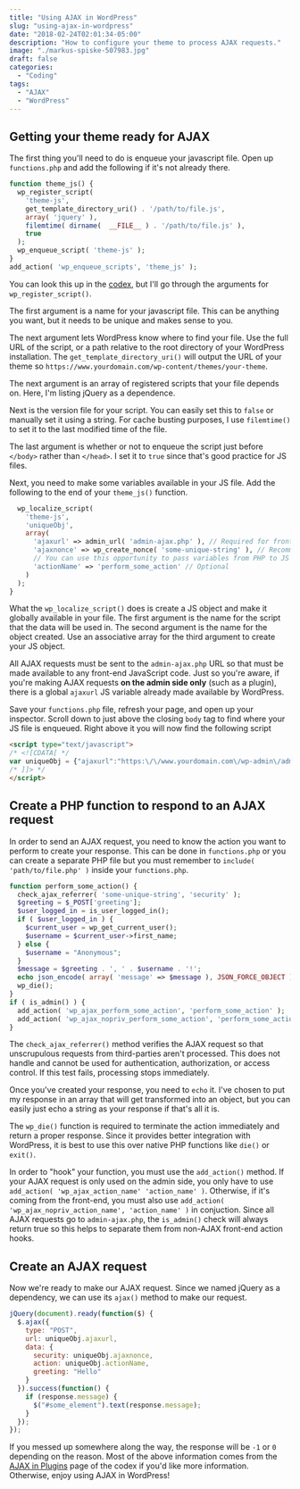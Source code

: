 ```yaml
---
title: "Using AJAX in WordPress"
slug: "using-ajax-in-wordpress"
date: "2018-02-24T02:01:34-05:00"
description: "How to configure your theme to process AJAX requests."
image: "./markus-spiske-507983.jpg"
draft: false
categories:
  - "Coding"
tags:
  - "AJAX"
  - "WordPress"
---
```


## Getting your theme ready for AJAX

The first thing you'll need to do is enqueue your javascript file. Open up `functions.php` and add the following if it's not already there.

```php
function theme_js() {
  wp_register_script(
    'theme-js',
    get_template_directory_uri() . '/path/to/file.js',
    array( 'jquery' ),
    filemtime( dirname(  __FILE__ ) . '/path/to/file.js' ),
    true
  );
  wp_enqueue_script( 'theme-js' );
}
add_action( 'wp_enqueue_scripts', 'theme_js' );
```

You can look this up in the [codex](https://developer.wordpress.org/reference/functions/wp_register_script/), but I'll go through the arguments for `wp_register_script()`.

The first argument is a name for your javascript file. This can be anything you want, but it needs to be unique and makes sense to you.

The next argument lets WordPress know where to find your file. Use the full URL of the script, or a path relative to the root directory of your WordPress installation. The `get_template_directory_uri()` will output the URL of your theme so `https://www.yourdomain.com/wp-content/themes/your-theme`.

The next argument is an array of registered scripts that your file depends on. Here, I'm listing jQuery as a dependence.

Next is the version file for your script. You can easily set this to `false` or manually set it using a string. For cache busting purposes, I use `filemtime()` to set it to the last modified time of the file.

The last argument is whether or not to enqueue the script just before `</body>` rather than `</head>`. I set it to `true` since that's good practice for JS files.

Next, you need to make some variables available in your JS file. Add the following to the end of your `theme_js()` function.

```php
  wp_localize_script(
    'theme-js',
    'uniqueObj',
    array(
      'ajaxurl' => admin_url( 'admin-ajax.php' ), // Required for front-end requests
      'ajaxnonce' => wp_create_nonce( 'some-unique-string' ), // Recommended for all requests
      // You can use this opportunity to pass variables from PHP to JS needed for your request
      'actionName' => 'perform_some_action' // Optional
    )
  );
}
```

What the `wp_localize_script()` does is create a JS object and make it globally available in your file. The first argument is the name for the script that the data will be used in. The second argument is the name for the object created. Use an associative array for the third argument to create your JS object.

All AJAX requests must be sent to the `admin-ajax.php` URL so that must be made available to any front-end JavaScript code. Just so you're aware, if you're making AJAX requests **on the admin side only** (such as a plugin), there is a global `ajaxurl` JS variable already made available by WordPress.

Save your `functions.php` file, refresh your page, and open up your inspector. Scroll down to just above the closing `body` tag to find where your JS file is enqueued. Right above it you will now find the following script

```html
<script type="text/javascript">
/* <![CDATA[ */
var uniqueObj = {"ajaxurl":"https:\/\/www.yourdomain.com\/wp-admin\/admin-ajax.php","ajaxnonce":"2a43e453a7","actionName":"perform_some_action"};
/* ]]> */
</script>
```

## Create a PHP function to respond to an AJAX request

In order to send an AJAX request, you need to know the action you want to perform to create your response. This can be done in `functions.php` or you can create a separate PHP file but you must remember to `include( 'path/to/file.php' )` inside your `functions.php`.

```php
function perform_some_action() {
  check_ajax_referrer( 'some-unique-string', 'security' );
  $greeting = $_POST['greeting'];
  $user_logged_in = is_user_logged_in();
  if ( $user_logged_in ) {
    $current_user = wp_get_current_user();
    $username = $current_user->first_name;
  } else {
    $username = "Anonymous";
  }
  $message = $greeting . ', ' . $username . '!';
  echo json_encode( array( 'message' => $message ), JSON_FORCE_OBJECT );
  wp_die();
}
if ( is_admin() ) {
  add_action( 'wp_ajax_perform_some_action', 'perform_some_action' );
  add_action( 'wp_ajax_nopriv_perform_some_action', 'perform_some_action' );
}
```

The `check_ajax_referrer()` method verifies the AJAX request so that unscrupulous requests from third-parties aren't processed. This does not handle and cannot be used for authentication, authorization, or access control. If this test fails, processing stops immediately.

Once you've created your response, you need to `echo` it. I've chosen to put my response in an array that will get transformed into an object, but you can easily just echo a string as your response if that's all it is.

The `wp_die()` function is required to terminate the action immediately and return a proper response. Since it provides better integration with WordPress, it is best to use this over native PHP functions like `die()` or `exit()`.

In order to "hook" your function, you must use the `add_action()` method. If your AJAX request is only used on the admin side, you only have to use `add_action( 'wp_ajax_action_name' 'action_name' )`. Otherwise, if it's coming from the front-end, you must also use `add_action( 'wp_ajax_nopriv_action_name', 'action_name' )` in conjuction. Since all AJAX requests go to `admin-ajax.php`, the `is_admin()` check will always return true so this helps to separate them from non-AJAX front-end action hooks.

## Create an AJAX request

Now we're ready to make our AJAX request. Since we named jQuery as a dependency, we can use its `ajax()` method to make our request.

```js
jQuery(document).ready(function($) {
  $.ajax({
    type: "POST",
    url: uniqueObj.ajaxurl,
    data: {
      security: uniqueObj.ajaxnonce,
      action: uniqueObj.actionName,
      greeting: "Hello"
    }
  }).success(function() {
    if (response.message) {
      $("#some_element").text(response.message);
    }
  });
});
```

If you messed up somewhere along the way, the response will be `-1` or `0` depending on the reason. Most of the above information comes from the [AJAX in Plugins](https://codex.wordpress.org/AJAX_in_Plugins) page of the codex if you'd like more information. Otherwise, enjoy using AJAX in WordPress!
